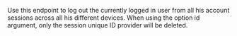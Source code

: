 Use this endpoint to log out the currently logged in user from all his account sessions across all his different devices. When using the option id argument, only the session unique ID provider will be deleted.